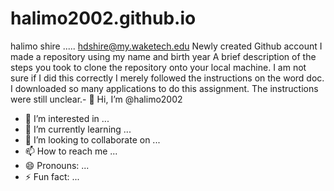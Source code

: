 # halimo2002.github.io
halimo shire ..... hdshire@my.waketech.edu
Newly created Github account
I made a repository using my name and birth year
A brief description of the steps you took to clone the repository onto your local machine. I am not sure if I did this correctly I merely followed the instructions on the word doc.
I downloaded so many applications to do this assignment. The instructions were still unclear.- 👋 Hi, I’m @halimo2002
- 👀 I’m interested in ...
- 🌱 I’m currently learning ...
- 💞️ I’m looking to collaborate on ...
- 📫 How to reach me ...
- 😄 Pronouns: ...
- ⚡ Fun fact: ...

<!---
halimo2002/halimo2002 is a ✨ special ✨ repository because its `README.md` (this file) appears on your GitHub profile.
You can click the Preview link to take a look at your changes.
--->
